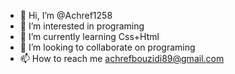 - 👋 Hi, I’m @Achref1258
- 👀 I’m interested in programing
- 🌱 I’m currently learning Css+Html
- 💞️ I’m looking to collaborate on programing
- 📫 How to reach me achrefbouzidi89@gmail.com

<!---
Achref1258/Achref1258 is a ✨ special ✨ repository because its `README.md` (this file) appears on your GitHub profile.
You can click the Preview link to take a look at your changes.
--->
